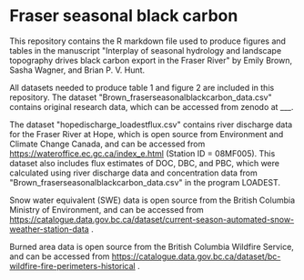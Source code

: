 # Fraser seasonal black carbon

This repository contains the R markdown file used to produce figures and tables in the manuscript "Interplay of seasonal hydrology and landscape topography drives black carbon export in the Fraser River" by Emily Brown, Sasha Wagner, and Brian P. V. Hunt.

All datasets needed to produce table 1 and figure 2 are included in this repository. The dataset "Brown_fraserseasonalblackcarbon_data.csv" contains original research data, which can be accessed from zenodo at ___. 

The dataset "hopedischarge_loadestflux.csv" contains river discharge data for the Fraser River at Hope, which is open source from Environment and Climate Change Canada, and can be accessed from https://wateroffice.ec.gc.ca/index_e.html (Station ID = 08MF005). This dataset also includes flux estimates of DOC, DBC, and PBC, which were calculated using river discharge data and concentration data from "Brown_fraserseasonalblackcarbon_data.csv" in the program LOADEST.  

Snow water equivalent (SWE) data is open source from the British Columbia Ministry of Environment, and can be accessed from https://catalogue.data.gov.bc.ca/dataset/current-season-automated-snow-weather-station-data .

Burned area data is open source from the British Columbia Wildfire Service, and can be accessed from https://catalogue.data.gov.bc.ca/dataset/bc-wildfire-fire-perimeters-historical .